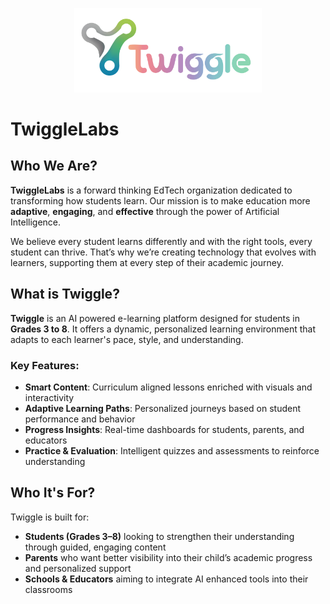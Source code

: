 <p align="center">
  <img src="TwiggleFullLogo.svg" alt="TwiggleLabs Logo" width="300"/>
</p>

# TwiggleLabs

## Who We Are?

**TwiggleLabs** is a forward thinking EdTech organization dedicated to transforming how students learn. Our mission is to make education more **adaptive**, **engaging**, and **effective** through the power of Artificial Intelligence.

We believe every student learns differently and with the right tools, every student can thrive. That’s why we’re creating technology that evolves with learners, supporting them at every step of their academic journey.

## What is Twiggle?

**Twiggle** is an AI powered e-learning platform designed for students in **Grades 3 to 8**. It offers a dynamic, personalized learning environment that adapts to each learner's pace, style, and understanding.

### Key Features:
-  **Smart Content**: Curriculum aligned lessons enriched with visuals and interactivity
-  **Adaptive Learning Paths**: Personalized journeys based on student performance and behavior
-  **Progress Insights**: Real-time dashboards for students, parents, and educators
-  **Practice & Evaluation**: Intelligent quizzes and assessments to reinforce understanding

## Who It's For?

Twiggle is built for:

- **Students (Grades 3–8)** looking to strengthen their understanding through guided, engaging content
- **Parents** who want better visibility into their child’s academic progress and personalized support
- **Schools & Educators** aiming to integrate AI enhanced tools into their classrooms
